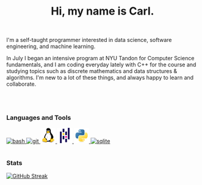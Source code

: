 <h1 align="center">Hi, my name is Carl.</h1>
<!-- <h3 align="center">Novice programmer and CS student</h3> -->
<br />

I'm a self-taught programmer interested in data science, software engineering, and machine learning. 

In July I began an intensive program at NYU Tandon for Computer Science fundamentals, and I am coding everyday lately with C++ for the course and studying topics such as discrete mathematics and data structures & algorithms. I'm new to a lot of these things, and always happy to learn and collaborate. 

<br />

#
### Languages and Tools
<p align="left"> 

<a href="https://www.gnu.org/software/bash/" target="_blank" rel="noreferrer">
<img src="https://www.vectorlogo.zone/logos/gnu_bash/gnu_bash-icon.svg" alt="bash" width="40" height="40"/>
</a> 
<a href="https://git-scm.com/" target="_blank" rel="noreferrer"> 
<img src="https://www.vectorlogo.zone/logos/git-scm/git-scm-icon.svg" alt="git" width="40" height="40"/> 
</a> 
<a href="https://www.linux.org/" target="_blank" rel="noreferrer"> <img src="https://raw.githubusercontent.com/devicons/devicon/master/icons/linux/linux-original.svg" alt="linux" width="40" height="40"/> 
</a> 
<a href="https://pandas.pydata.org/" target="_blank" rel="noreferrer"> <img src="https://raw.githubusercontent.com/devicons/devicon/2ae2a900d2f041da66e950e4d48052658d850630/icons/pandas/pandas-original.svg" alt="pandas" width="40" height="40"/> 
</a> 
<a href="https://www.python.org" target="_blank" rel="noreferrer"> <img src="https://raw.githubusercontent.com/devicons/devicon/master/icons/python/python-original.svg" alt="python" width="40" height="40"/> 
</a> 
  <a href="https://www.sqlite.org/" target="_blank" rel="noreferrer"> <img src="https://www.vectorlogo.zone/logos/sqlite/sqlite-icon.svg" alt="sqlite" width="40" height="40"/> 
</a> </p>



#
### Stats
[![GitHub Streak](https://streak-stats.demolab.com/?user=cillustrisimo&theme=tokyonight-duo)](https://git.io/streak-stats)

<!--![Carl's GitHub stats](https://github-readme-stats.vercel.app/api?username=cillustrisimo&show_icons=true&theme=github_dark)-->

